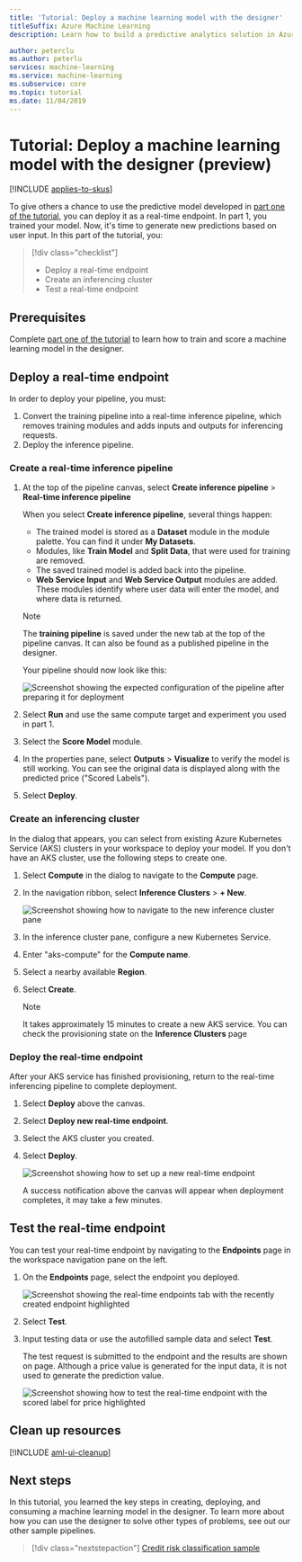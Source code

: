 ```yaml
---
title: 'Tutorial: Deploy a machine learning model with the designer'
titleSuffix: Azure Machine Learning
description: Learn how to build a predictive analytics solution in Azure Machine Learning designer (preview). Train, score, and deploy a machine learning model using drag and drop modules.

author: peterclu
ms.author: peterlu
services: machine-learning
ms.service: machine-learning
ms.subservice: core
ms.topic: tutorial
ms.date: 11/04/2019
---
```


# Tutorial: Deploy a machine learning model with the designer (preview)
[!INCLUDE [applies-to-skus](../../../includes/aml-applies-to-enterprise-sku.md)]

To give others a chance to use the predictive model developed in [part one of the tutorial](ui-tutorial-automobile-price-train-score.md), you can deploy it as a real-time endpoint. In part 1, you trained your model. Now, it's time to generate new predictions based on user input. In this part of the tutorial, you:

> [!div class="checklist"]
> * Deploy a real-time endpoint
> * Create an inferencing cluster
> * Test a real-time endpoint

## Prerequisites

Complete [part one of the tutorial](ui-tutorial-automobile-price-train-score.md) to learn how to train and score a machine learning model in the designer.

## Deploy a real-time endpoint

In order to deploy your pipeline, you must:

1. Convert the training pipeline into a real-time inference pipeline, which removes training modules and adds inputs and outputs for inferencing requests.
1. Deploy the inference pipeline.

### Create a real-time inference pipeline

1. At the top of the pipeline canvas, select **Create inference pipeline** > **Real-time inference pipeline**

    When you select **Create inference pipeline**, several things happen:
    
    * The trained model is stored as a **Dataset** module in the module palette. You can find it under **My Datasets**.
    * Modules, like **Train Model** and **Split Data**, that were used for training are removed.
    * The saved trained model is added back into the pipeline.
    * **Web Service Input** and **Web Service Output** modules are added. These modules identify where user data will enter the model, and where data is returned.

    > [!Note]
    > The **training pipeline** is saved under the new tab at the top of the pipeline canvas. It can also be found as a published pipeline in the designer.
    >

    Your pipeline should now look like this:  

   ![Screenshot showing the expected configuration of the pipeline after preparing it for deployment](./media/ui-tutorial-automobile-price-deploy/real-time-inference-pipeline.png)

1. Select **Run** and use the same compute target and experiment you used in part 1.

1. Select the **Score Model** module.

1. In the properties pane, select **Outputs** > **Visualize** to verify the model is still working. You can see the original data is displayed along with the predicted price ("Scored Labels").

1. Select **Deploy**.

### Create an inferencing cluster

In the dialog that appears, you can select from existing Azure Kubernetes Service (AKS) clusters in your workspace to deploy your model. If you don't have an AKS cluster, use the following steps to create one.

1. Select **Compute** in the dialog to navigate to the **Compute** page.

1. In the navigation ribbon, select **Inference Clusters** > **+ New**.

    ![Screenshot showing how to navigate to the new inference cluster pane](./media/ui-tutorial-automobile-price-deploy/new-inference-cluster.png)

1. In the inference cluster pane, configure a new Kubernetes Service.

1. Enter "aks-compute" for the **Compute name**.
    
1. Select a nearby available **Region**.

1. Select **Create**.

    > [!Note]
    > It takes approximately 15 minutes to create a new AKS service. You can check the provisioning state on the **Inference Clusters** page
    >

### Deploy the real-time endpoint

After your AKS service has finished provisioning, return to the real-time inferencing pipeline to complete deployment.

1. Select **Deploy** above the canvas.

1. Select **Deploy new real-time endpoint**. 

1. Select the AKS cluster you created.

1. Select **Deploy**.

    ![Screenshot showing how to set up a new real-time endpoint](./media/ui-tutorial-automobile-price-deploy/setup-endpoint.png)

    A success notification above the canvas will appear when deployment completes, it may take a few minutes.

## Test the real-time endpoint

You can test your real-time endpoint by navigating to the **Endpoints** page in the workspace navigation pane on the left.

1. On the **Endpoints** page, select the endpoint you deployed.

    ![Screenshot showing the real-time endpoints tab with the recently created endpoint highlighted](./media/ui-tutorial-automobile-price-deploy/endpoints.png)

1. Select **Test**.

1. Input testing data or use the autofilled sample data and select **Test**.

    The test request is submitted to the endpoint and the results are shown on page. Although a price value is generated for the input data, it is not used to generate the prediction value.

    ![Screenshot showing how to test the real-time endpoint with the scored label for price highlighted](./media/ui-tutorial-automobile-price-deploy/test-endpoint.png)

## Clean up resources

[!INCLUDE [aml-ui-cleanup](../../../includes/aml-ui-cleanup.md)]

## Next steps

In this tutorial, you learned the key steps in creating, deploying, and consuming a machine learning model in the designer. To learn more about how you can use the designer to solve other types of problems, see out our other sample pipelines.

> [!div class="nextstepaction"]
> [Credit risk classification sample](how-to-ui-sample-classification-predict-credit-risk-cost-sensitive.md)
